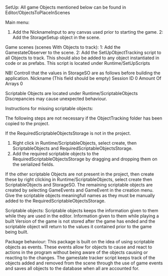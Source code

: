 SetUp:
All game Objects mentioned below can be found in Editor/ObjectsToPlaceInScenes

Main menu:
1. Add the NicknameInput to any canvas used prior to starting the game.
2: Add the StorageSetup object in the scene.

Game scenes (scenes With Objects to track):
1: Add the GamestateObserver to the scene.
2: Add the SetUpObjectTracking script to all Objects to track. This should also be added to any object instantiated in code or as prefabs. This script is located under Runtime/SetUpScripts


NB!
Controll that the values in StorageSO are as follows before building the application.
Nickname 			(This field should be empty)
Session ID 		0
Amount Of Arrays 	0

Scriptable Objects are located under Runtime/ScriptableObjects
Discrepancies may cause unexpected behaviour.


Instructions for missing scriptable objects:

The following steps are not necessary if the ObjectTracking folder has been copied to the project.

If the RequiredScriptableObjectsStorage is not in the project.

1. Right click in Runtime/ScriptableObjects, select create, then ScriptableObjects and RequiredScriptableObjectsStorage.
2. Add the required scriptable objects to the RequiredScriptableObjectsStorage by dragging and dropping them on the serialized fields.

If the other scriptable Objects are not present in the project, then create these by right clicking in Runtime/ScriptableObjects, select create then ScriptableObjects and StorageSO. The remaining scriptable objects are created by selecting GameEvents and GameEvent in the creation menu.
Give the scriptable objects meaningfull names as they must be manually added to the RequiredScriptableObjectsStorage.

Scriptable objects:
Scriptable objects keeps the information given to them while they are used in the editor. Information given to them while playing a built Version of the game is not stored after the game has ended and the scriptable object will return to the values it contained prior to the game being built.

Package behaviour:
This package is built on the idea of using scriptable objects as events. These events allow for objects to cause and react to actions in the program without being aware of the objects causing or reacting to the changes.
The gamestate tracker script keeps track of the objects added and removed from the scene through the use of game events and saves all objects to the database when all are accounted for.
